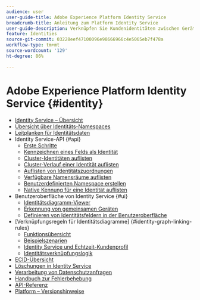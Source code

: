 ```yaml
---
audience: user
user-guide-title: Adobe Experience Platform Identity Service
breadcrumb-title: Anleitung zum Platform Identity Service
user-guide-description: Verknüpfen Sie Kundenidentitäten zwischen Geräten und Systemen, um personalisierte digitale Erlebnisse bereitzustellen.
feature: Identities
source-git-commit: 03228eef47100096e98666966c4e5065eb7f478a
workflow-type: tm+mt
source-wordcount: '129'
ht-degree: 86%

---
```



# Adobe Experience Platform Identity Service {#identity}

- [Identity Service – Übersicht](home.md)
- [Übersicht über Identitäts-Namespaces](namespaces.md)
- [Leitplanken für Identitätsdaten](guardrails.md)
- Identity Service-API {#api}
   - [Erste Schritte](api/getting-started.md)
   - [Kennzeichnen eines Felds als Identität](api/label-identities.md)
   - [Cluster-Identitäten auflisten](api/list-cluster-identites.md)
   - [Cluster-Verlauf einer Identität auflisten](api/list-cluster-history.md)
   - [Auflisten von Identitätszuordnungen](api/list-identity-mappings.md)
   - [Verfügbare Namensräume auflisten](api/list-namespaces.md)
   - [Benutzerdefinierten Namespace erstellen](api/create-custom-namespace.md)
   - [Native Kennung für eine Identität auflisten](api/list-native-id.md)
- Benutzeroberfläche von Identity Service {#ui}
   - [Identitätsdiagramm-Viewer](ui/identity-graph-viewer.md)
   - [Erkennung von gemeinsamen Geräten](ui/shared-device-detection.md)
   - [Definieren von Identitätsfeldern in der Benutzeroberfläche](ui/label-identities.md)
- [Verknüpfungsregeln für Identitätsdiagramme] {#identity-graph-linking-rules}
   - [Funktionsübersicht](./identity-graph-linking-rules/overview.md)
   - [Beispielszenarien](./identity-graph-linking-rules/example-scenarios.md)
   - [Identity Service und Echtzeit-Kundenprofil](./identity-graph-linking-rules/identity-and-profile.md)
   - [Identitätsverknüpfungslogik](./identity-graph-linking-rules/identity-linking-logic.md)
- [ECID-Übersicht](ecid.md)
- [Löschungen in Identity Service](deletion.md)
- [Verarbeitung von Datenschutzanfragen](privacy.md)
- [Handbuch zur Fehlerbehebung](troubleshooting-guide.md)
- [API-Referenz](https://www.adobe.io/experience-platform-apis/references/identity-service)
- [Platform – Versionshinweise](https://docs.adobe.com/content/help/de-DE/experience-platform/release-notes/latest.html)